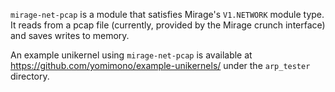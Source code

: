 `mirage-net-pcap` is a module that satisfies Mirage's `V1.NETWORK` module type.  It reads from a pcap file (currently, provided by the Mirage crunch interface) and saves writes to memory.

An example unikernel using `mirage-net-pcap` is available at https://github.com/yomimono/example-unikernels/ under the `arp_tester` directory.
